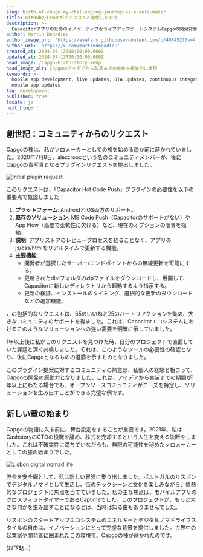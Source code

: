 ```yaml
---
slug: birth-of-capgo-my-challenging-journey-as-a-solo-maker
title: GitHubのIssueがビジネスへと進化した方法
description: >-
  CapacitorアプリのためのイノベーティブなライブアップデートシステムCapgoの開発背景にある試練と成功、そして必要性から生まれ、コミュニティのフィードバックによって形作られた軌跡をご紹介します。
author: Martin Donadieu
author_image_url: 'https://avatars.githubusercontent.com/u/4084527?v=4'
author_url: 'https://x.com/martindonadieu'
created_at: 2024-07-13T00:00:00.000Z
updated_at: 2024-07-13T00:00:00.000Z
head_image: /capgo-birth-story.webp
head_image_alt: Capgoのアイデアから製品までの進化を視覚的に表現
keywords: >-
  mobile app development, live updates, OTA updates, continuous integration,
  mobile app updates
tag: development
published: true
locale: ja
next_blog: ''
---
```

## 創世記：コミュニティからのリクエスト

Capgoの種は、私がソロメーカーとしての旅を始める遥か前に蒔かれていました。2020年7月8日、alexcrooxという名のコミュニティメンバーが、後にCapgoの青写真となるプラグインリクエストを提出しました。

![Initial plugin request](/capgo-initial-request.webp)

このリクエストは、「Capacitor Hot Code Push」プラグインの必要性を以下の重要点で概説しました：

1. **プラットフォーム**: AndroidとiOS両方のサポート。
2. **既存のソリューション**: MS Code Push（Capacitorのサポートがない）やApp Flow（高価で柔軟性に欠ける）など、現在のオプションの限界を指摘。
3. **説明**: アプリストアのレビュープロセスを経ることなく、アプリのjs/css/htmlをリアルタイムで更新する機能。
4. **主要機能**: 
   - 開発者が選択したサーバー/エンドポイントからの無線更新を可能にする。
   - 更新されたdistフォルダのzipファイルをダウンロードし、展開して、Capacitorに新しいディレクトリから起動するよう指示する。
   - 更新の検証、インストールのタイミング、選択的な更新のダウンロードなどの追加機能。

この包括的なリクエストは、65のいいねと25のハートリアクションを集め、大きなコミュニティのサポートを得ました。これは、Capacitorエコシステムにおけるこのようなソリューションへの強い需要を明確に示していました。

1年以上後に私がこのリクエストを見つけた時、自分のプロジェクトで直面していた課題と深く共鳴しました。それは、このようなツールの必要性の確認となり、後にCapgoとなるものの道筋を示すものとなりました。

このプラグイン提案に対するコミュニティの熱意は、私個人の経験と相まって、Capgoの開発の原動力となりました。これは、アイデアから実装までの期間が1年以上にわたる場合でも、オープンソースコミュニティがニーズを特定し、ソリューションを生み出すことができる完璧な例です。

## 新しい章の始まり

Capgoの物語に入る前に、舞台設定をすることが重要です。2021年、私はCashstoryのCTOの役職を辞め、株式を売却するという人生を変える決断をしました。これは不確実性に満ちていながらも、無限の可能性を秘めたソロメーカーとしての旅の始まりでした。

![Lisbon digital nomad life](/capgo-lisbon-nomad.webp)

貯金を安全網として、私は新しい冒険に乗り出しました。ポルトガルのリスボンでデジタルノマドとして生活し、街のテックシーンと文化を楽しみながら、情熱的なプロジェクトに焦点を当てていました。私の主な焦点は、モバイルアプリのクロスフィットタイマーであるCaptimeでした。このプロジェクトが、もっと大きな何かを生み出すことになるとは、当時は知る由もありませんでした。

リスボンのスタートアップエコシステムのエネルギーとデジタルノマドライフスタイルの自由は、イノベーションにとって完璧な背景を提供しました。世界中の起業家や開発者に囲まれたこの環境で、Capgoの種が蒔かれたのです。

[以下略...]
